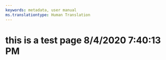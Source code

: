 ```yaml
---
keywords: metadata, user manual
ms.translationtype: Human Translation
---
```

# this is a test page 8/4/2020 7:40:13 PM